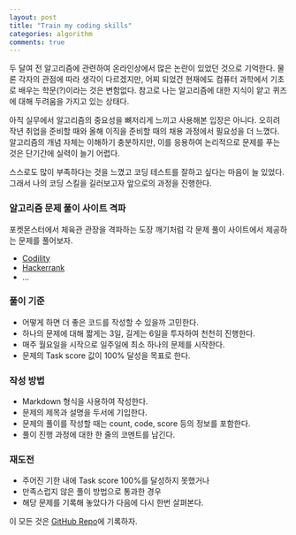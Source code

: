 ```yaml
---
layout: post
title: "Train my coding skills"
categories: algorithm
comments: true
---
```


두 달여 전 알고리즘에 관련하여 온라인상에서 많은 논란이 있었던 것으로 기억한다. 물론 각자의 관점에 따라 생각이 다르겠지만, 어찌 되었건 현재에도 컴퓨터 과학에서 기초로 배우는 학문(?)이라는 것은 변함없다. 참고로 나는 알고리즘에 대한 지식이 얕고 퀴즈에 대해 두려움을 가지고 있는 상태다.

아직 실무에서 알고리즘의 중요성을 뼈저리게 느끼고 사용해본 입장은 아니다. 오히려 작년 취업을 준비할 때와 올해 이직을 준비할 때의 채용 과정에서 필요성을 더 느꼈다. 알고리즘의 개념 자체는 이해하기 충분하지만, 이를 응용하여 논리적으로 문제를 푸는 것은 단기간에 실력이 늘기 어렵다.

스스로도 많이 부족하다는 것을 느꼈고 코딩 테스트를 잘하고 싶다는 마음이 늘 있었다. 그래서 나의 코딩 스킬을 길러보고자 앞으로의 과정을 진행한다.

### 알고리즘 문제 풀이 사이트 격파

포켓몬스터에서 체육관 관장을 격파하는 도장 깨기처럼 각 문제 풀이 사이트에서 제공하는 문제를 풀어보자.

* [Codility](https://codility.com)
* [Hackerrank](https://www.hackerrank.com)
* ...

### 풀이 기준

* 어떻게 하면 더 좋은 코드를 작성할 수 있을까 고민한다.
* 하나의 문제에 대해 짧게는 3일, 길게는 6일을 투자하여 천천히 진행한다.
* 매주 월요일을 시작으로 일주일에 최소 하나의 문제를 시작한다.
* 문제의 Task score 값이 100% 달성을 목표로 한다.

### 작성 방법

* Markdown 형식을 사용하여 작성한다.
* 문제의 제목과 설명을 두서에 기입한다.
* 문제의 풀이를 작성할 때는 count, code, score 등의 정보를 포함한다.
* 풀이 진행 과정에 대한 한 줄의 코멘트를 남긴다.

### 재도전

* 주어진 기한 내에 Task score 100%를 달성하지 못했거나
* 만족스럽지 않은 풀이 방법으로 통과한 경우
* 해당 문제를 기록해 놓았다가 다음에 다시 한번 살펴본다.

이 모든 것은 [GitHub Repo](https://github.com/dudmy/study)에 기록하자.
